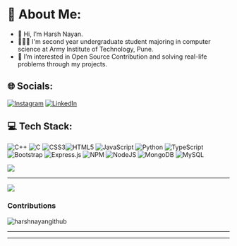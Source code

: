 # 💫 About Me:
- 👋 Hi, I’m Harsh Nayan.
- 👨🏻‍💻 I'm second year undergraduate student majoring in computer science at Army Institute of Technology, Pune.
- 👀 I’m interested in Open Source Contribution and solving real-life problems through my projects.


## 🌐 Socials:
[![Instagram](https://img.shields.io/badge/Instagram-%23E4405F.svg?logo=Instagram&logoColor=white)](https://instagram.com/harsh.nayan_) [![LinkedIn](https://img.shields.io/badge/LinkedIn-%230077B5.svg?logo=linkedin&logoColor=white)](https://linkedin.com/in/harsh-nayan) 



## 💻 Tech Stack:
![C++](https://img.shields.io/badge/c++-%2300599C.svg?style=for-the-badge&logo=c%2B%2B&logoColor=white) ![C](https://img.shields.io/badge/c-%2300599C.svg?style=for-the-badge&logo=c&logoColor=white) ![CSS3](https://img.shields.io/badge/css3-%231572B6.svg?style=for-the-badge&logo=css3&logoColor=white)![HTML5](https://img.shields.io/badge/html5-%23E34F26.svg?style=for-the-badge&logo=html5&logoColor=white) ![JavaScript](https://img.shields.io/badge/javascript-%23323330.svg?style=for-the-badge&logo=javascript&logoColor=%23F7DF1E) ![Python](https://img.shields.io/badge/python-3670A0?style=for-the-badge&logo=python&logoColor=ffdd54) ![TypeScript](https://img.shields.io/badge/typescript-%23007ACC.svg?style=for-the-badge&logo=typescript&logoColor=white) ![Bootstrap](https://img.shields.io/badge/bootstrap-%23563D7C.svg?style=for-the-badge&logo=bootstrap&logoColor=white) ![Express.js](https://img.shields.io/badge/express.js-%23404d59.svg?style=for-the-badge&logo=express&logoColor=%2361DAFB) ![NPM](https://img.shields.io/badge/NPM-%23000000.svg?style=for-the-badge&logo=npm&logoColor=white) ![NodeJS](https://img.shields.io/badge/node.js-6DA55F?style=for-the-badge&logo=node.js&logoColor=white) ![MongoDB](https://img.shields.io/badge/MongoDB-%234ea94b.svg?style=for-the-badge&logo=mongodb&logoColor=white) ![MySQL](https://img.shields.io/badge/mysql-%2300f.svg?style=for-the-badge&logo=mysql&logoColor=white)


![](https://github-readme-stats.vercel.app/api/top-langs/?username=harshnayangithub&theme=tokyonight&hide_border=false&include_all_commits=false&count_private=false&layout=compact)




---
[![](https://visitcount.itsvg.in/api?id=harshnayangithub&icon=0&color=0)](https://visitcount.itsvg.in)
### Contributions
<p><img align="center" src="https://github-readme-streak-stats.herokuapp.com/?user=harshnayangithub&theme=react&hide_border=true&fire=DD2727" alt="harshnayangithub" /></p>
</div>


<hr/>
<div align="center">
  


<!-- Most Used language -->

<hr/>
<div align="center">

<!-- Proudly created with GPRM ( https://gprm.itsvg.in ) -->


